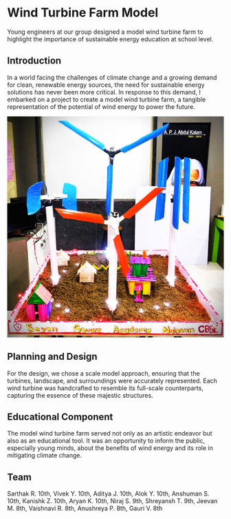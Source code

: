 # Wind Turbine Farm Model

Young engineers at our group designed a model wind turbine farm to highlight the importance of sustainable energy education at school level.

## Introduction

In a world facing the challenges of climate change and a growing demand for clean, renewable energy sources, the need for sustainable energy solutions has never been more critical. In response to this demand, I embarked on a project to create a model wind turbine farm, a tangible representation of the potential of wind energy to power the future.

![turbine](assets/images/turbine.jpg/#team)


## Planning and Design

For the design, we chose a scale model approach, ensuring that the turbines, landscape, and surroundings were accurately represented. Each wind turbine was handcrafted to resemble its full-scale counterparts, capturing the essence of these majestic structures.



## Educational Component

The model wind turbine farm served not only as an artistic endeavor but also as an educational tool. It was an opportunity to inform the public, especially young minds, about the benefits of wind energy and its role in mitigating climate change.


## Team
Sarthak R. 10th, Vivek Y. 10th, Aditya J. 10th, Alok Y. 10th, Anshuman S. 10th, Kanishk Z. 10th, Aryan K. 10th, Niraj S. 9th, Shreyansh T. 9th, Jeevan M. 8th, Vaishnavi R. 8th, Anushreya P. 8th, Gauri V. 8th   
